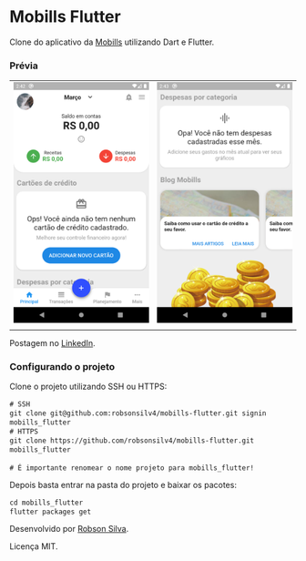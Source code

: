 # Mobills Flutter

Clone do aplicativo da [Mobills](https://play.google.com/store/apps/details?id=br.com.gerenciadorfinanceiro.controller&hl=pt_BR) utilizando Dart e Flutter.

### Prévia
|         |            |
| :---: |:---:|
| ![01](./screenshots/01.png) | ![02](./screenshots/02.png) |
|      |    |

Postagem no [LinkedIn](https://www.linkedin.com/posts/robsonsilv4_flutter-desafio-mobills-activity-6644069515015581696-88FU).

### Configurando o projeto
Clone o projeto utilizando SSH ou HTTPS:
```shell script
# SSH
git clone git@github.com:robsonsilv4/mobills-flutter.git signin mobills_flutter
# HTTPS
git clone https://github.com/robsonsilv4/mobills-flutter.git mobills_flutter

# É importante renomear o nome projeto para mobills_flutter! 
```

Depois basta entrar na pasta do projeto e baixar os pacotes:
```shell script
cd mobills_flutter
flutter packages get
```

Desenvolvido por [Robson Silva](https://www.linkedin.com/in/robsonsilv4/).

Licença MIT.